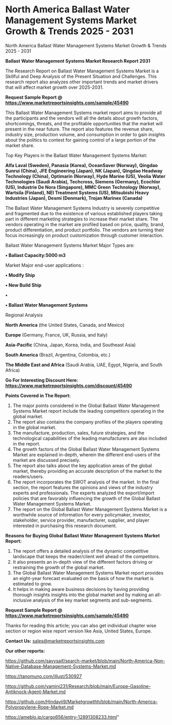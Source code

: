 # North America Ballast Water Management Systems Market Growth & Trends 2025 - 2031
North America Ballast Water Management Systems Market Growth & Trends 2025 - 2031

<strong>Ballast Water Management Systems Market Research Report 2031</strong>

The Research Report on Ballast Water Management Systems Market is a Skillful and Deep Analysis of the Present Situation and Challenges. This research report also analyzes other important trends and market drivers that will affect market growth over 2025-2031.

<strong>Request Sample Report @ <a href=https://www.marketreportsinsights.com/sample/45490>https://www.marketreportsinsights.com/sample/45490</a></strong>

This Ballast Water Management Systems market report aims to provide all the participants and the vendors will all the details about growth factors, shortcomings, threats, and the profitable opportunities that the market will present in the near future. The report also features the revenue share, industry size, production volume, and consumption in order to gain insights about the politics to contest for gaining control of a large portion of the market share.

Top Key Players in the Ballast Water Management Systems Market:

<strong>Alfa Laval (Sweden), Panasia (Korea), OceanSaver (Norway), Qingdao Sunrui (China), JFE Engineering (Japan), NK (Japan), Qingdao Headway Technology (China), Optimarin (Norway), Hyde Marine (US), Veolia Water Technologies (Saudi Arabia), Techcross, Siemens (Germany), Ecochlor (US), Industrie De Nora (Singapore), MMC Green Technology (Norway), Wartsila (Finland), NEI Treatment Systems (US), Mitsubishi Heavy Industries (Japan), Desmi (Denmark), Trojan Marinex (Canada)</strong>

The Ballast Water Management Systems Industry is severely competitive and fragmented due to the existence of various established players taking part in different marketing strategies to increase their market share. The vendors operating in the market are profiled based on price, quality, brand, product differentiation, and product portfolio. The vendors are turning their focus increasingly on product customization through customer interaction.

Ballast Water Management Systems Market Major Types are:

<strong>•  Ballast Capacity:5000 m3</strong>

Market Major end-user applications :

<strong>•  Modify Ship

•  New Build Ship

•  

•  Ballast Water Management Systems</strong>

Regional Analysis

</u><strong><b>North America</b></strong> (the United States, Canada, and Mexico)

<strong><b>Europe </b></strong>(Germany, France, UK, Russia, and Italy)

<strong><b>Asia-Pacific</b></strong> (China, Japan, Korea, India, and Southeast Asia)

<strong><b>South America</b></strong> (Brazil, Argentina, Colombia, etc.)

<strong><b>The Middle East and Africa</b></strong> (Saudi Arabia, UAE, Egypt, Nigeria, and South Africa)

<strong>Go For Interesting Discount Here: <a href=https://www.marketreportsinsights.com/discount/45490>https://www.marketreportsinsights.com/discount/45490</a></strong>

<strong>Points Covered in The Report:</strong>
<ol>
  <li>The major points considered in the Global Ballast Water Management Systems Market report include the leading competitors operating in the global market.</li>
  <li>The report also contains the company profiles of the players operating in the global market.</li>
  <li>The manufacture, production, sales, future strategies, and the technological capabilities of the leading manufacturers are also included in the report.</li>
  <li>The growth factors of the Global Ballast Water Management Systems Market are explained in-depth, wherein the different end-users of the market are discussed precisely.</li>
  <li>The report also talks about the key application areas of the global market, thereby providing an accurate description of the market to the readers/users.</li>
  <li>The report incorporates the SWOT analysis of the market. In the final section, the report features the opinions and views of the industry experts and professionals. The experts analyzed the export/import policies that are favorably influencing the growth of the Global Ballast Water Management Systems Market.</li>
  <li>The report on the Global Ballast Water Management Systems Market is a worthwhile source of information for every policymaker, investor, stakeholder, service provider, manufacturer, supplier, and player interested in purchasing this research document.</li>
</ol>
<strong>Reasons for Buying Global Ballast Water Management Systems Market Report:</strong>

<ol>
  <li>The report offers a detailed analysis of the dynamic competitive landscape that keeps the reader/client well ahead of the competitors.</li>
  <li>It also presents an in-depth view of the different factors driving or restraining the growth of the global market.</li>
  <li>The Global Ballast Water Management Systems Market report provides an eight-year forecast evaluated on the basis of how the market is estimated to grow.</li>
  <li>It helps in making aware business decisions by having providing thorough insights insights into the global market and by making an all-inclusive analysis of the key market segments and sub-segments.</li>
</ol>
<strong>Request Sample Report @ <a href=https://www.marketreportsinsights.com/sample/45490>https://www.marketreportsinsights.com/sample/45490</a></strong>


Thanks for reading this article; you can also get individual chapter wise section or region wise report version like Asia, United States, Europe.

<strong>Contact Us:</strong>
sales@marketreportsinsights.com

<strong>Our other reports:</strong>

<a href=https://github.com/sayysaif/search-market/blob/main/North-America-Non-Native-Database-Management-Systems-Market.md>https://github.com/sayysaif/search-market/blob/main/North-America-Non-Native-Database-Management-Systems-Market.md</a>

<a href=https://tanomuno.com/illust/530927>https://tanomuno.com/illust/530927</a>

<a href=https://github.com/yamini231/Research/blob/main/Europe-Gasoline-Antiknock-Agent-Market.md>https://github.com/yamini231/Research/blob/main/Europe-Gasoline-Antiknock-Agent-Market.md</a>

<a href=https://github.com/Hindavii9/Marketgrowthh/blob/main/North-America-Polypropylene-Rope-Market.md>https://github.com/Hindavii9/Marketgrowthh/blob/main/North-America-Polypropylene-Rope-Market.md</a>

<a href=https://ameblo.jp/cargo656/entry-12891308233.html>https://ameblo.jp/cargo656/entry-12891308233.html</a>"
